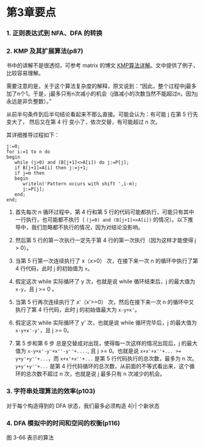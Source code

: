 # 第3章要点

### 1. 正则表达式到 NFA、DFA 的转换



### 2. KMP 及其扩展算法(p87)

书中的讲解不是很透彻，可参考 matrix 的博文 [KMP算法详解](http://www.matrix67.com/blog/archives/115)。文中提供了例子，比较容易理解。

需要注意的是，关于这个算法复杂度的解释，原文说到：“因此，整个过程中j最多加了n个1。于是，j最多只有n次减小的机会（j值减小的次数当然不能超过n，因为j永远是非负整数）。”

从前半句条件到后半句结论看起来不那么直接。可能会认为：有可能 j 在第 5 行先变大了， 然后又在第 4 行 变小了，依次交替，有可能超过 n 次。

其详细推导过程如下：

    j:=0;
    for i:=1 to n do
    begin
       while (j>0) and (B[j+1]<>A[i]) do j:=P[j];
       if B[j+1]=A[i] then j:=j+1;
       if j=m then
       begin
          writeln('Pattern occurs with shift ',i-m);
          j:=P[j];
       end;
    end;

1. 首先每次 n 循环过程中，第 4 行和第 5 行的代码可能都执行，可能只有其中一行执行，也可能都不执行（ `(j=0) and (B[j+1]<>A[i])` 的情况）。以下推导中，我们忽略都不执行的情况，因为对结论没影响。

2. 然后第 5 行的第一次执行一定先于第 4 行的第一次执行（因为这样才能使得 j > 0）。

3. 当第 5 行第一次连续执行了 x（x>0） 次，在接下来一次 n 的循环中执行了第 4 行代码，此时 j 的初始值为 `x`。

4. 假定这次 while 实际循环了 y 次，也就是说 while 循环结束后，j 的最大值为 `x-y`，且 j >= 0 。

5. 当第 5 行再次连续执行了 x'（x'>=0） 次，然后在接下来一次 n 的循环中又执行了第 4 行代码，此时 j 的初始值最大为 `x-y+x'`。

6. 假定这次 while 实际循环了 y' 次，也就是说 while 循环完毕后，j 的最大值为 `x-y+x'-y'`，且 j >= 0。

7. 第 5 步和第 6 步 总是交替成对出现，使得每一次这样的情况出现后，j 的最大值为 `x-y+x'-y'+x''-y''+....`, 且 j >= 0。也就是说 `x+x'+x''+... >= y+y'+y''+...`，而 `x+x'+x''+...` 是第 5 行代码执行的总次数，最多为 n 次。`y+y'+y''+...` 是第 4 行代码循环的总次数，从前面的不等式看出来，这个循环的总次数不超过 n 次，也就是说 j 最多只有 n 次减少的机会。

### 3. 字符串处理算法的效率(p103)

对于每个构造得到的 DFA 状态，我们最多必须构造 4|r| 个新状态


### 4. DFA 模拟中的时间和空间的权衡(p116)

图 3-66 表示的算法